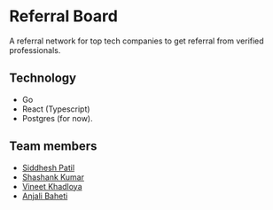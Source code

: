 # Referral Board
A referral network for top tech companies to get referral from verified professionals.

## Technology
- Go
- React (Typescript)
- Postgres (for now).

## Team members
- [Siddhesh Patil](https://github.com/haxxorsid)
- [Shashank Kumar](https://github.com/shashank136)
- [Vineet Khadloya](https://github.com/Vineetkhadloya)
- [Anjali Baheti](https://github.com/bahetianjali)
